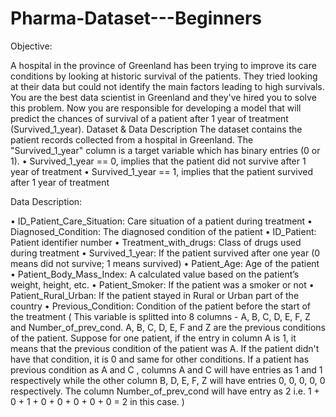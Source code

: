 # Pharma-Dataset---Beginners

Objective:

A hospital in the province of Greenland has been trying to improve its care conditions by looking at historic survival of the patients. They tried looking at their data but could not identify the main factors leading to high survivals.
You are the best data scientist in Greenland and they've hired you to solve this problem. Now you are responsible for developing a model that will predict the chances of survival of a patient after 1 year of treatment (Survived_1_year).
Dataset & Data Description
The dataset contains the patient records collected from a hospital in Greenland. The "Survived_1_year" column is a target variable which has binary entries (0 or 1).
•	Survived_1_year == 0, implies that the patient did not survive after 1 year of treatment
•	Survived_1_year == 1, implies that the patient survived after 1 year of treatment

Data Description:

•	ID_Patient_Care_Situation: Care situation of a patient during treatment
•	Diagnosed_Condition: The diagnosed condition of the patient
•	ID_Patient: Patient identifier number
•	Treatment_with_drugs: Class of drugs used during treatment
•	Survived_1_year: If the patient survived after one year (0 means did not survive; 1 means survived)
•	Patient_Age: Age of the patient
•	Patient_Body_Mass_Index: A calculated value based on the patient’s weight, height, etc.
•	Patient_Smoker: If the patient was a smoker or not
•	Patient_Rural_Urban: If the patient stayed in Rural or Urban part of the country
•	Previous_Condition: Condition of the patient before the start of the treatment ( This variable is splitted into 8 columns - A, B, C, D, E, F, Z and Number_of_prev_cond. A, B, C, D, E, F and Z are the previous conditions of the patient. Suppose for one patient, if the entry in column A is 1, it means that the previous condition of the patient was A. If the patient didn't have that condition, it is 0 and same for other conditions. If a patient has previous condition as A and C , columns A and C will have entries as 1 and 1 respectively while the other column B, D, E, F, Z will have entries 0, 0, 0, 0, 0 respectively. The column Number_of_prev_cond will have entry as 2 i.e. 1 + 0 + 1 + 0 + 0 + 0 + 0 + 0 = 2 in this case. )
